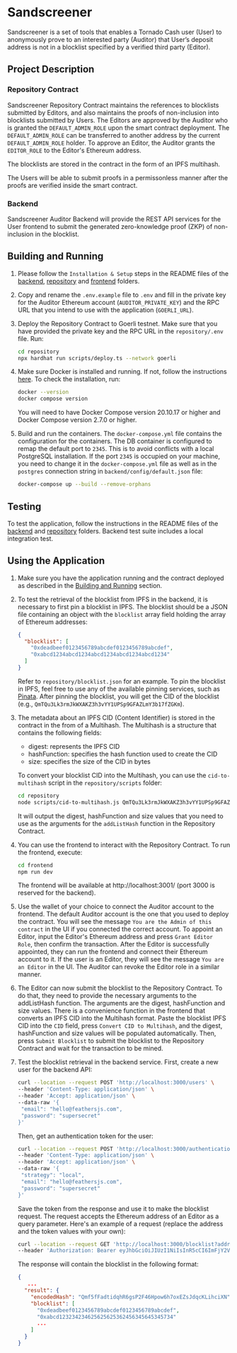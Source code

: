 # Sandscreener

Sandscreener is a set of tools that enables a Tornado Cash user (User) to anonymously prove to an interested party (Auditor) that User’s deposit address is not in a blocklist specified by a verified third party (Editor).

## Project Description

### Repository Contract

Sandscreener Repository Contract maintains the references to blocklists submitted by Editors, and also maintains the proofs of non-inclusion into blocklists submitted by Users. The Editors are approved by the Auditor who is granted the `DEFAULT_ADMIN_ROLE` upon the smart contract deployment. The `DEFAULT_ADMIN_ROLE` can be transferred to another address by the current `DEFAULT_ADMIN_ROLE` holder. To approve an Editor, the Auditor grants the `EDITOR_ROLE` to the Editor's Ethereum address.

The blocklists are stored in the contract in the form of an IPFS multihash.

The Users will be able to submit proofs in a permissonless manner after the proofs are verified inside the smart contract.

### Backend

Sandscreener Auditor Backend will provide the REST API services for the User frontend to submit the generated zero-knowledge proof (ZKP) of non-inclusion in the blocklist.

## Building and Running

1. Please follow the `Installation & Setup` steps in the README files of the [backend](backend/README.md#installation--setup), [repository](repository/README.md#installation--setup) and [frontend](frontend/README.md#installation--setup) folders.

2. Copy and rename the `.env.example` file to `.env` and fill in the private key for the Auditor Ethereum account (`AUDITOR_PRIVATE_KEY`) and the RPC URL that you intend to use with the application (`GOERLI_URL`).

3. Deploy the Repository Contract to Goerli testnet. Make sure that you have provided the private key and the RPC URL in the `repository/.env` file. Run:

   ```sh
   cd repository
   npx hardhat run scripts/deploy.ts --network goerli
   ```

4. Make sure Docker is installed and running. If not, follow the instructions [here](https://docs.docker.com/get-docker/). To check the installation, run:

   ```sh
   docker --version
   docker compose version
   ```

   You will need to have Docker Compose version 20.10.17 or higher and Docker Compose version 2.7.0 or higher.

5. Build and run the containers. The `docker-compose.yml` file contains the configuration for the containers. The DB container is configured to remap the default port to `2345`. This is to avoid conflicts with a local PostgreSQL installation. If the port `2345` is occupied on your machine, you need to change it in the `docker-compose.yml` file as well as in the `postgres` connection string in `backend/config/default.json` file:

   ```sh
   docker-compose up --build --remove-orphans
   ```

## Testing

To test the application, follow the instructions in the README files of the [backend](backend/README.md#testing) and [repository](repository/README.md#testing) folders. Backend test suite includes a local integration test.

## Using the Application

1. Make sure you have the application running and the contract deployed as described in the [Building and Running](#building-and-running) section.

2. To test the retrieval of the blocklist from IPFS in the backend, it is necessary to first pin a blocklist in IPFS. The blocklist should be a JSON file containing an object with the `blocklist` array field holding the array of Ethereum addresses:

   ```json
   {
     "blocklist": [
       "0xdeadbeef0123456789abcdef0123456789abcdef",
       "0xabcd1234abcd1234abcd1234abcd1234abcd1234"
     ]
   }
   ```

   Refer to `repository/blocklist.json` for an example. To pin the blocklist in IPFS, feel free to use any of the available pinning services, such as [Pinata](https://pinata.cloud/). After pinning the blocklist, you will get the CID of the blocklist (e.g., `QmTQu3Lk3rmJkWXAKZ3h3vYY1UPSp9GFAZLmY3b17fZGKm`).

3. The metadata about an IPFS CID (Content Identifier) is stored in the contract in the from of a Multihash. The Multihash is a structure that contains the following fields:

   - digest: represents the IPFS CID
   - hashFunction: specifies the hash function used to create the CID
   - size: specifies the size of the CID in bytes

   To convert your blocklist CID into the Multihash, you can use the `cid-to-multihash` script in the `repository/scripts` folder:

   ```sh
   cd repository
   node scripts/cid-to-multihash.js QmTQu3Lk3rmJkWXAKZ3h3vYY1UPSp9GFAZLmY3b17fZGKm
   ```

   It will output the digest, hashFunction and size values that you need to use as the arguments for the `addListHash` function in the Repository Contract.

4. You can use the frontend to interact with the Repository Contract. To run the frontend, execute:

   ```sh
   cd frontend
   npm run dev
   ```

   The frontend will be available at http://localhost:3001/ (port 3000 is reserved for the backend).

5. Use the wallet of your choice to connect the Auditor account to the frontend. The default Auditor account is the one that you used to deploy the contract. You will see the message `You are the Admin of this contract` in the UI if you connected the correct account. To appoint an Editor, input the Editor's Ethereum address and press `Grant Editor Role`, then confirm the transaction. After the Editor is successfully appointed, they can run the frontend and connect their Ethereum account to it. If the user is an Editor, they will see the message `You are an Editor` in the UI. The Auditor can revoke the Editor role in a similar manner.

6. The Editor can now submit the blocklist to the Repository Contract. To do that, they need to provide the necessary arguments to the addListHash function. The arguments are the digest, hashFunction and size values. There is a convenience function in the frontend that converts an IPFS CID into the Multihash format. Paste the blocklist IPFS CID into the `CID` field, press `Convert CID to Multihash`, and the digest, hashFunction and size values will be populated automatically. Then, press `Submit Blocklist` to submit the blocklist to the Repository Contract and wait for the transaction to be mined.

7. Test the blocklist retrieval in the backend service. First, create a new user for the backend API:

   ```sh
   curl --location --request POST 'http://localhost:3000/users' \
   --header 'Content-Type: application/json' \
   --header 'Accept: application/json' \
   --data-raw '{
   	"email": "hello@feathersjs.com",
   	"password": "supersecret"
   }'
   ```

   Then, get an authentication token for the user:

   ```sh
   curl --location --request POST 'http://localhost:3000/authentication' \
   --header 'Content-Type: application/json' \
   --header 'Accept: application/json' \
   --data-raw '{
   	"strategy": "local",
   	"email": "hello@feathersjs.com",
   	"password": "supersecret"
   }'
   ```

   Save the token from the response and use it to make the blocklist request. The request accepts the Ethereum address of an Editor as a query parameter. Here's an example of a request (replace the address and the token values with your own):

   ```sh
   curl --location --request GET 'http://localhost:3000/blocklist?address=0x8626f6940E2eb28930eFb4CeF49B2d1F2C9C1199' \
   --header 'Authorization: Bearer eyJhbGciOiJIUzI1NiIsInR5cCI6ImFjY2VzcyJ9.eyJpYXQiOjE2NzI3Mzg5ODQsImV4cCI6MTY3MjgyNTM4NCwiYXVkIjoiaHR0cHM6Ly95b3VyZG9tYWluLmNvbSIsImlzcyI6ImZlYXRoZXJzIiwic3ViIjoiMSIsImp0aSI6IjExNGY5NGFiLTY0ZWItNDM2NC1iYWEyLWNhYjZlMDIyNTZmZiJ9.yX412VSyRTn6LfDX8TOGR2pXxvfOme2vgMFyYmykmic'
   ```

   The response will contain the blocklist in the following format:

   ```json
   {
      ...
     "result": {
       "encodedHash": "Qmf5fFadtidqhR6gsP2F46Hpow6h7oxEZsJdqcKLihciXN",
       "blocklist": [
         "0xdeadbeef0123456789abcdef0123456789abcdef",
         "0xabcd123234234625625625362456345645345734"
         ...
       ]
     }
   }
   ```

